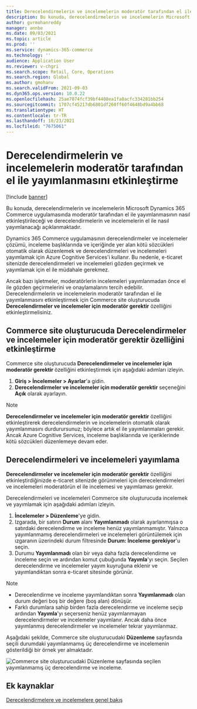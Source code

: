 ```yaml
---
title: Derecelendirmelerin ve incelemelerin moderatör tarafından el ile yayımlanmasını etkinleştirme
description: Bu konuda, derecelendirmelerin ve incelemelerin Microsoft Dynamics 365 Commerce uygulamasında moderatör tarafından el ile yayımlanmasının nasıl etkinleştirileceği ve derecelendirmelerin ve incelemelerin el ile nasıl yayımlanacağı açıklanmaktadır.
author: gvrmohanreddy
manager: annbe
ms.date: 09/03/2021
ms.topic: article
ms.prod: ''
ms.service: dynamics-365-commerce
ms.technology: ''
audience: Application User
ms.reviewer: v-chgri
ms.search.scope: Retail, Core, Operations
ms.search.region: Global
ms.author: gmohanv
ms.search.validFrom: 2021-09-03
ms.dyn365.ops.version: 10.0.22
ms.openlocfilehash: 25ae7074fcf39bf4408ea1fa0acfc334281bb254
ms.sourcegitcommit: 1707cf45217db6801df260ff60f4648bd9a4bb68
ms.translationtype: HT
ms.contentlocale: tr-TR
ms.lasthandoff: 10/23/2021
ms.locfileid: "7675061"
---
```

# <a name="enable-manual-publishing-of-ratings-and-reviews-by-a-moderator"></a>Derecelendirmelerin ve incelemelerin moderatör tarafından el ile yayımlanmasını etkinleştirme

[!include [banner](includes/banner.md)]

Bu konuda, derecelendirmelerin ve incelemelerin Microsoft Dynamics 365 Commerce uygulamasında moderatör tarafından el ile yayımlanmasının nasıl etkinleştirileceği ve derecelendirmelerin ve incelemelerin el ile nasıl yayımlanacağı açıklanmaktadır.

Dynamics 365 Commerce uygulamasının derecelendirmeler ve incelemeler çözümü, inceleme başlıklarında ve içeriğinde yer alan kötü sözcükleri otomatik olarak düzenlemek ve derecelendirmeleri ve incelemeleri yayımlamak için Azure Cognitive Services'i kullanır. Bu nedenle, e-ticaret sitenizde derecelendirmeleri ve incelemeleri gözden geçirmek ve yayımlamak için el ile müdahale gerekmez.

Ancak bazı işletmeler, moderatörlerin incelemeleri yayımlanmadan önce el ile gözden geçirmelerini ve onaylamalarını tercih edebilir. Derecelendirmelerin ve incelemelerin moderatör tarafından el ile yayımlanmasını etkinleştirmek için Commerce site oluşturucuda **Derecelendirmeler ve incelemeler için moderatör gerektir** özelliğini etkinleştirmelisiniz.

## <a name="enable-the-require-moderator-for-ratings-and-reviews-feature-in-commerce-site-builder"></a>Commerce site oluşturucuda Derecelendirmeler ve incelemeler için moderatör gerektir özelliğini etkinleştirme

Commerce site oluşturucuda **Derecelendirmeler ve incelemeler için moderatör gerektir** özelliğini etkinleştirmek için aşağıdaki adımları izleyin.

1. **Giriş \> İncelemeler \> Ayarlar**'a gidin.
1. **Derecelendirmeler ve incelemeler için moderatör gerektir** seçeneğini **Açık** olarak ayarlayın.

> [!NOTE]
> **Derecelendirmeler ve incelemeler için moderatör gerektir** özelliğini etkinleştirerek derecelendirmelerin ve incelemelerin otomatik olarak yayımlanmasını durdurursunuz; böylece artık el ile yayımlanmaları gerekir. Ancak Azure Cognitive Services, inceleme başlıklarında ve içeriklerinde kötü sözcükleri düzenlemeye devam eder.

<!--![Require moderator for ratings and reviews setting in Commerce site builder.](media/Ratings-reviews-settings-human-moderation.png)-->

## <a name="publish-ratings-and-reviews"></a>Derecelendirmeleri ve incelemeleri yayımlama

**Derecelendirmeler ve incelemeler için moderatör gerektir** özelliğini etkinleştirdiğinizde e-ticaret sitenizde görünmeleri için derecelendirmeleri ve incelemeleri moderatörün el ile incelemesi ve yayımlaması gerekir.

Derecelendirmeleri ve incelemeleri Commerce site oluşturucuda incelemek ve yayımlamak için aşağıdaki adımları izleyin.

1. **İncelemeler \> Düzenleme**'ye gidin.
1. Izgarada, bir satırın **Durum** alanı **Yayımlanmadı** olarak ayarlanmışsa o satırdaki derecelendirme ve inceleme henüz yayımlanmamıştır. Yalnızca yayımlanmamış derecelendirmeleri ve incelemeleri görüntülemek için ızgaranın üzerindeki durum filtresinde **Durum: İnceleme gerekiyor**'u seçin.
1. Durumu **Yayımlanmadı** olan bir veya daha fazla derecelendirme ve inceleme seçin ve ardından komut çubuğunda **Yayımla**'yı seçin. Seçilen derecelendirme ve incelemeler yayım kuyruğuna eklenir ve yayımlandıktan sonra e-ticaret sitesinde görünür.

> [!NOTE]
> - Derecelendirme ve inceleme yayımlandıktan sonra **Yayımlanmadı** olan durum değeri boş bir değere (boş alan) dönüşür.
> - Farklı durumlara sahip birden fazla derecelendirme ve inceleme seçip ardından **Yayımla**'yı seçerseniz henüz yayımlanmayan derecelendirmeler ve incelemeler yayımlanır. Ancak daha önce yayımlanmış derecelendirmeler ve incelemeler tekrar yayımlanmaz.

Aşağıdaki şekilde, Commerce site oluşturucudaki **Düzenleme** sayfasında seçili durumdaki yayımlanmamış üç derecelendirme ve incelemenin gösterildiği bir örnek yer almaktadır.

![Commerce site oluşturucudaki Düzenleme sayfasında seçilen yayımlanmamış üç derecelendirme ve inceleme.](media/Ratings-reviews-publishing-reviews.png)

<!--![Dynamics 365 Commerce - Ratings and Review configuration 2](media/Ratings-reviews-published-reviews.png)-->
<!--![Status filter](media/Ratings-reviews-published-reviews-status-filter.png)-->

## <a name="additional-resources"></a>Ek kaynaklar

[Derecelendirmelere ve incelemelere genel bakış](ratings-reviews-overview.md)
